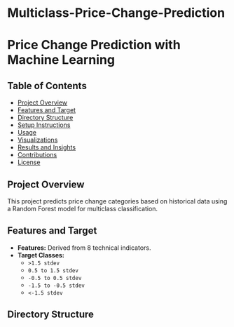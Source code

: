 # Multiclass-Price-Change-Prediction

# Price Change Prediction with Machine Learning

## Table of Contents
- [Project Overview](#project-overview)
- [Features and Target](#features-and-target)
- [Directory Structure](#directory-structure)
- [Setup Instructions](#setup-instructions)
- [Usage](#usage)
- [Visualizations](#visualizations)
- [Results and Insights](#results-and-insights)
- [Contributions](#contributions)
- [License](#license)

## Project Overview
This project predicts price change categories based on historical data using a Random Forest model for multiclass classification.

## Features and Target
- **Features:** Derived from 8 technical indicators.
- **Target Classes:**
  - `>1.5 stdev`
  - `0.5 to 1.5 stdev`
  - `-0.5 to 0.5 stdev`
  - `-1.5 to -0.5 stdev`
  - `<-1.5 stdev`

## Directory Structure

